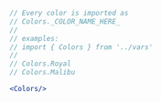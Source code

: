 ```js static
// Every color is imported as
// Colors._COLOR_NAME_HERE_
//
// examples:
// import { Colors } from '../vars'
// 
// Colors.Royal
// Colors.Malibu
```

```jsx noeditor
<Colors/>
```

